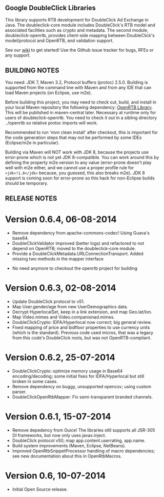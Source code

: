 Google DoubleClick Libraries
----------------------------------------------------------------------

This library supports RTB development for DoubleClick Ad Exchange
in Java. The doubleclick-core module includes DoubleClick's RTB model
and associated facilities such as crypto and metadata.  The second
module, doubleclick-openrtb, provides client-side mapping between
DoubleClick's model/protocol and OpenRTB, and validation support.

See our [wiki](https://github.com/google/openrtb-doubleclick/wiki)
to get started!
Use the Github issue tracker for bugs, RFEs or any support.


BUILDING NOTES
----------------------------------------------------------------------

You need: JDK 7, Maven 3.2, Protocol buffers (protoc) 2.5.0.
Building is supported from the command line with Maven and
from any IDE that can load Maven projects (on Eclipse, use m2e).

Before building this project, you may need to check out, build, and
install in your local Maven repository the following dependency:
[OpenRTB Library][]. This will be published in maven-central later.
Necessary at runtime only for users of doubleclick-openrtb.
You need to check it out in a sibling directory ../openrtb
so relative protoc imports will work.

[OpenRTB Library]: https://github.com/google/openrtb

Recommended to run 'mvn clean install' after checkout, this is
important for the code generation steps that may not be performed
by some IDEs (Eclipse/m2e in particular).

Building via Maven will NOT work with JDK 8, because the projects
use error-prone which is not yet JDK 8-compatible.  You can work
around this by defining the property m2e.version to any value
(error-prone doesn't play well with m2e either, and we cannot use
a proper profile rule for `<jdk>!1.8</jdk>` because, you guessed,
this also breaks m2e). JDK 8 support is coming soon for error-prone
so this hack for non-Eclipse builds should be temporary.


RELEASE NOTES
----------------------------------------------------------------------

# Version 0.6.4, 06-08-2014

* Remove dependency from apache-commons-codec! Using Guava's base64.
* DoubleClickValidator improved (better logs) and refactored to not
  depend on OpenRTB; moved to the doubleclick-core module.
* Provide a DoubleClickMetadata.URLConnectionTransport.
  Added missing two methods in the mapper interface
- No need anymore to checkout the openrtb project for building

# Version 0.6.3, 02-08-2014

* Update DoubleClick protocol to v51.
* Map User.gender/age from new UserDemographics data.
* Decrypt HyperlocalSet, keep in a link extension, and map Geo.lat/lon.
* Map Video.mimes and Video.companionad.mimes.
* DoubleClickCrypto: IDFA/Hyperlocal now correct; big general review.
* Fixed mapping of price and bidfloor properties to use currency units
  (which is the standard). Previous code used micros, that was a legacy
  from this code's DoubleClick roots, but was not OpenRTB-compliant.

# Version 0.6.2, 25-07-2014

* DoubleClickCrypto: optimize memory usage in Base64 encoding/decoding;
  some initial fixes for IDFA/Hyperlocal but still broken in some cases.
* Remove dependency on buggy, unsupported opencsv; using custom parser.
* DoubleClickOpenRtbMapper: Fix semi-transparent branded channels.

# Version 0.6.1, 15-07-2014

* Remove depedency from Guice! The libraries still supports all
  JSR-305 DI frameworks, but now only uses javax.inject.
* DoubleClick protocol v50; map app.content.userrating, app.name.
* Build system improvements (Maven, Eclipse, NetBeans).
* Improved OpenRtbSnippetProcessor handling of macro dependencies;
  see new documentation about this in OpenRtbMacros.

# Version 0.6, 10-07-2014

* Initial Open Source release.
